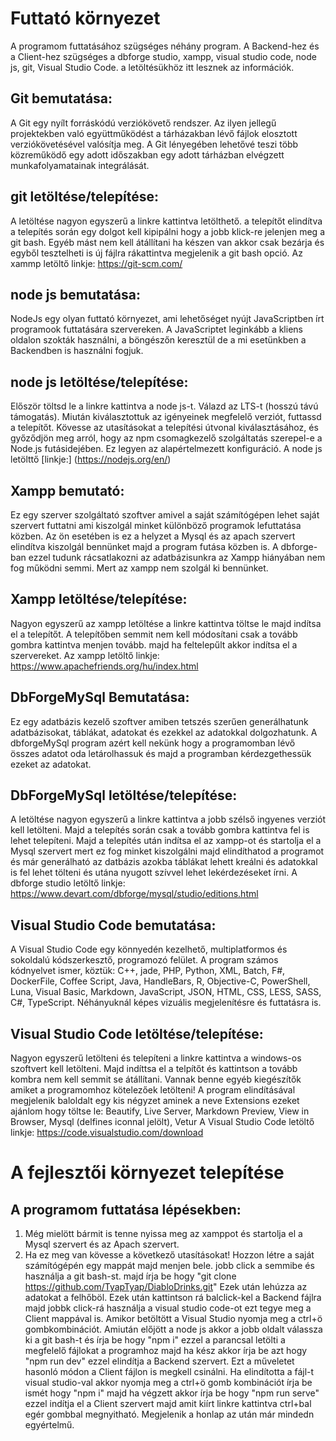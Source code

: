 # Futtató környezet

A programom futtatásához szügséges néhány program.
A Backend-hez és a Client-hez szügséges a dbforge studio, xampp, visual studio code, node js, git, Visual Studio Code.
a letöltésükhöz itt lesznek az információk.

## Git bemutatása: 
A Git egy nyílt forráskódú verziókövető rendszer. Az ilyen jellegű projektekben való együttműködést a tárházakban lévő fájlok elosztott verziókövetésével valósítja meg.
A Git lényegében lehetővé teszi több közreműködő egy adott időszakban egy adott tárházban elvégzett munkafolyamatainak integrálását.

## git letöltése/telepítése: 
A letöltése nagyon egyszerű a linkre kattintva letölthető. a telepítőt elindítva a telepítés során egy dolgot kell kipipálni hogy a jobb klick-re jelenjen meg a git bash. 
Egyéb mást nem kell átállítani ha készen van akkor csak bezárja és egyből tesztelheti is új fájlra rákattintva megjelenik a git bash opció.
Az xammp letöltő linkje: https://git-scm.com/

## node js bemutatása: 
NodeJs egy olyan futtató környezet, ami lehetőséget nyújt JavaScriptben írt programook futtatására szervereken. A JavaScriptet leginkább a kliens oldalon
szokták használni, a böngészőn keresztül de a mi esetünkben a Backendben is használni fogjuk.

## node js letöltése/telepítése: 
Először töltsd le a linkre kattintva a node js-t. Válazd az LTS-t (hosszú távú támogatás).
Miután kiválasztottuk az igényeinek megfelelő verziót, futtassd a telepítőt. Kövesse az utasításokat a telepítési útvonal kiválasztásához,
és győződjön meg arról, hogy az npm csomagkezelő szolgáltatás szerepel-e a Node.js futásidejében.
Ez legyen az alapértelmezett konfiguráció.
A node js letölttő [linkje:] (https://nodejs.org/en/)

## Xampp bemutató: 
Ez egy szerver szolgáltató szoftver amivel a saját számítógépen lehet saját szervert futtatni ami kiszolgál minket különböző programok lefuttatása közben.
Az ön esetében is ez a helyzet a Mysql és az apach szervert elindítva kiszolgál bennünket majd a program futása közben is. A dbforge-ban ezzel tudunk
rácsatlakozni az adatbázisunkra az Xampp hiányában nem fog működni semmi. Mert az xampp nem szolgál ki bennünket.

## Xampp letöltése/telepítése: 
Nagyon egyszerű az xampp letöltése a linkre kattintva töltse le majd indítsa el a telepítőt. A telepítőben semmit nem kell módosítani csak a tovább gombra kattintva
menjen tovább. majd ha feltelepűlt akkor indítsa el a szervereket.
Az xampp letöltő linkje: https://www.apachefriends.org/hu/index.html

## DbForgeMySql Bemutatása: 
Ez egy adatbázis kezelő szoftver amiben tetszés szerűen generálhatunk adatbázisokat, táblákat, adatokat és ezekkel az adatokkal dolgozhatunk.
A dbforgeMySql program azért kell nekünk hogy a programomban lévő összes adatot oda letárolhassuk és majd a programban kérdezgethessük ezeket az adatokat.

## DbForgeMySql letöltése/telepítése: 
A letöltése nagyon egyszerű a linkre kattintva a jobb szélső ingyenes verziót kell letölteni. Majd a telepítés során csak a tovább gombra kattintva
fel is lehet telepíteni. Majd a telepítés után indítsa el az xampp-ot és startolja el a Mysql szervert mert ez fog minket kiszolgálni majd elindíthatod a programot
és már generálható az datbázis azokba táblákat lehett kreálni és adatokkal is fel lehet tölteni és utána nyugott szívvel lehet lekérdezéseket írni.
A dbforge studio letöltő linkje: https://www.devart.com/dbforge/mysql/studio/editions.html

## Visual Studio Code bemutatása: 
A Visual Studio Code egy könnyedén kezelhető, multiplatformos és sokoldalú kódszerkesztő, programozó felület.
A program számos kódnyelvet ismer, köztük: C++, jade, PHP, Python, XML, Batch, F#, DockerFile, Coffee Script, Java, HandleBars, R, Objective-C,
PowerShell, Luna, Visual Basic, Markdown, JavaScript, JSON, HTML, CSS, LESS, SASS, C#, TypeScript. Néhányuknál képes vizuális megjelenítésre és futtatásra is.

## Visual Studio Code letöltése/telepítése: 
Nagyon egyszerű letölteni és telepíteni a linkre kattintva a windows-os szoftvert kell letölteni. Majd indíttsa el a telpítőt és kattintson a tovább kombra nem kell
semmit se átállítani. Vannak benne egyéb kiegészítők amiket a programomhoz kötelezőek letölteni! A program elindításával megjelenik baloldalt egy kis négyzet
aminek a neve Extensions ezeket ajánlom hogy töltse le: Beautify, Live Server, Markdown Preview, View in Browser, Mysql (delfines iconnal jelölt), Vetur
A Visual Studio Code letöltő linkje: https://code.visualstudio.com/download

# A fejlesztői környezet telepítése
## A programom futtatása lépésekben: 
1. Még mielött bármit is tenne nyissa meg az xamppot és startolja el a Mysql szervert és az Apach szervert. 
2. Ha ez meg van kövesse a következő utasításokat!
Hozzon létre a saját számítógépén egy mappát majd menjen bele. jobb click a semmibe és használja a git bash-st. majd írja be hogy "git clone https://github.com/TyapTyap/DiabloDrinks.git"
Ezek után lehúzza az adatokat a felhőböl. Ezek után kattintson rá balclick-kel a Backend fájlra majd jobbk click-rá használja a visual studio code-ot
ezt tegye meg a Client mappával is.
Amikor betöltött a Visual Studio nyomja meg a ctrl+ö gombkombinációt. Amiután előjött a node js akkor a jobb oldalt válassza ki a git bash-t és írja be hogy
"npm i" ezzel a parancsal letölti a megfelelő fájlokat a programhoz majd ha kész akkor írja be azt hogy "npm run dev" ezzel elindítja a Backend szervert.
Ezt a műveletet hasonló módon a Client fájlon is megkell csinálni. Ha elindította a fájl-t visual studio-val akkor nyomja meg a ctrl+ö gomb kombinációt
írja be ismét hogy "npm i" majd ha végzett akkor írja be hogy "npm run serve" ezzel indítja el a Client szervert majd amit kiírt linkre kattintva 
ctrl+bal egér gombbal megnyitható. Megjelenik a honlap az után már mindedn egyértelmű.
